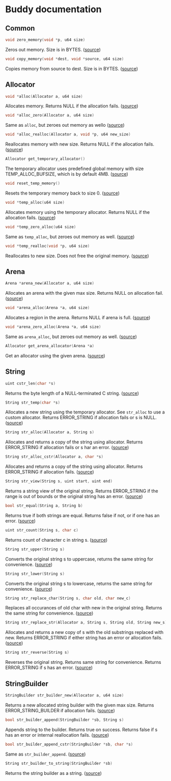 # Buddy documentation

## Common

```c
void zero_memory(void *p, u64 size)
```

Zeros out memory. Size is in BYTES.  ([source](buddy.h#30))

```c
void copy_memory(void *dest, void *source, u64 size)
```

Copies memory from source to dest. Size is in BYTES.  ([source](buddy.h#30))

## Allocator

```c
void *alloc(Allocator a, u64 size)
```

Allocates memory. Returns NULL if the allocation fails.  ([source](buddy.h#30))

```c
void *alloc_zero(Allocator a, u64 size)
```

Same as `alloc`, but zeroes out memory as wello  ([source](buddy.h#30))

```c
void *alloc_realloc(Allocator a, void *p, u64 new_size)
```

Reallocates memory with new size. Returns NULL if the allocation fails.  ([source](buddy.h#30))

```c
Allocator get_temporary_allocator()
```

The temporary allocator uses predefined global memory with size TEMP_ALLOC_BUFSIZE, which is by default 4MB.  ([source](buddy.h#30))

```c
void reset_temp_memory()
```

Resets the temporary memory back to size 0.  ([source](buddy.h#30))

```c
void *temp_alloc(u64 size)
```

Allocates memory using the temporary allocator. Returns NULL if the allocation fails.  ([source](buddy.h#30))

```c
void *temp_zero_alloc(u64 size)
```

Same as `temp_alloc`, but zeroes out memory as well.  ([source](buddy.h#30))

```c
void *temp_realloc(void *p, u64 size)
```

Reallocates to new size. Does not free the original memory.  ([source](buddy.h#30))

## Arena

```c
Arena *arena_new(Allocator a, u64 size)
```

Allocates an arena with the given max size. Returns NULL on allocation fail.  ([source](buddy.h#30))

```c
void *arena_alloc(Arena *a, u64 size)
```

Allocates a region in the arena. Returns NULL if arena is full.  ([source](buddy.h#30))

```c
void *arena_zero_alloc(Arena *a, u64 size)
```

Same as `arena_alloc`, but zeroes out memory as well.  ([source](buddy.h#30))

```c
Allocator get_arena_allocator(Arena *a)
```

Get an allocator using the given arena.  ([source](buddy.h#30))

## String

```c
uint cstr_len(char *s)
```

Returns the byte length of a NULL-terminated C string.  ([source](buddy.h#30))

```c
String str_temp(char *s)
```

Allocates a new string using the temporary allocator. See `str_alloc` to use a custom allocator. Returns ERROR_STRING if allocation fails or s is NULL.  ([source](buddy.h#30))

```c
String str_alloc(Allocator a, String s)
```

Allocates and returns a copy of the string using allocator. Returns ERROR_STRING if allocation fails or s har an error.  ([source](buddy.h#30))

```c
String str_alloc_cstr(Allocator a, char *s)
```

Allocates and returns a copy of the string using allocator. Returns ERROR_STRING if allocation fails.  ([source](buddy.h#30))

```c
String str_view(String s, uint start, uint end)
```

Returns a string view of the original string. Returns ERROR_STRING if the range is out of bounds or the original string has an error.  ([source](buddy.h#30))

```c
bool str_equal(String a, String b)
```

Returns true if both strings are equal. Returns false if not, or if one has an error.  ([source](buddy.h#30))

```c
uint str_count(String s, char c)
```

Returns count of character c in string s.  ([source](buddy.h#30))

```c
String str_upper(String s)
```

Converts the original string s to uppercase, returns the same string for convenience.  ([source](buddy.h#30))

```c
String str_lower(String s)
```

Converts the original string s to lowercase, returns the same string for convenience.  ([source](buddy.h#30))

```c
String str_replace_char(String s, char old, char new_c)
```

Replaces all occurances of old char with new in the original string. Returns the same string for convenience.  ([source](buddy.h#30))

```c
String str_replace_str(Allocator a, String s, String old, String new_s)
```

Allocates and returns a new copy of s with the old substrings replaced with new. Returns ERROR_STRING if either string has an error or allocation fails.  ([source](buddy.h#30))

```c
String str_reverse(String s)
```

Reverses the original string. Returns same string for convenience. Returns ERROR_STRING if s has an error.  ([source](buddy.h#30))

## StringBuilder

```c
StringBuilder str_builder_new(Allocator a, u64 size)
```

Returns a new allocated string builder with the given max size. Returns ERROR_STRING_BUILDER if allocation fails.  ([source](buddy.h#30))

```c
bool str_builder_append(StringBuilder *sb, String s)
```

Appends string to the builder. Returns true on success. Returns false if s has an error or internal reallocation fails.  ([source](buddy.h#30))

```c
bool str_builder_append_cstr(StringBuilder *sb, char *s)
```

Same as `str_builder_append`.  ([source](buddy.h#30))

```c
String str_builder_to_string(StringBuilder *sb)
```

Returns the string builder as a string.  ([source](buddy.h#30))
